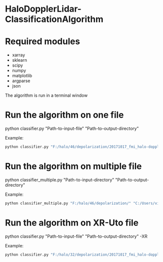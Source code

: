 # HaloDopplerLidar-ClassificationAlgorithm


# Required modules
- xarray
- sklearn
- scipy
- numpy
- matplotlib
- argparse
- json

The algorithm is run in a terminal window
# Run the algorithm on one file
python classifier.py "Path-to-input-file" "Path-to-output-directory"

Example:

```python
python classifier.py "F:/halo/46/depolarization/20171017_fmi_halo-doppler-lidar-46-depolarization.nc" "C:/Users/vietl/Desktop"
```

# Run the algorithm on multiple file
python classifier_multiple.py "Path-to-input-directory" "Path-to-output-directory"

Example:

```python
python classifier_multiple.py "F:/halo/46/depolarization/" "C:/Users/vietl/Desktop"
```


# Run the algorithm on XR-Uto file
python classifier.py "Path-to-input-file" "Path-to-output-directory" -XR

Example:

```python
python classifier.py "F:/halo/32/depolarization/20171017_fmi_halo-doppler-lidar-46-depolarization.nc" "C:/Users/vietl/Desktop" -XR
```
